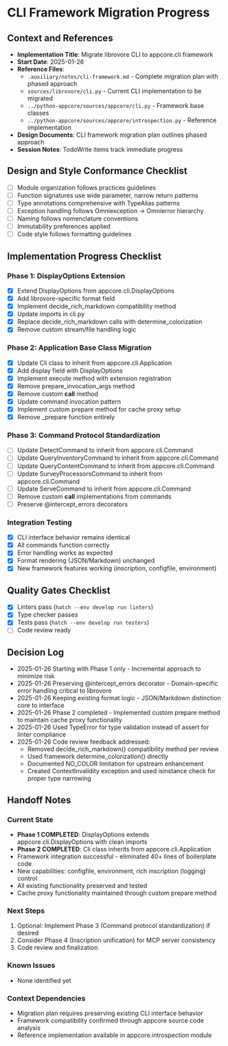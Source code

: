 # CLI Framework Migration Progress

## Context and References

- **Implementation Title**: Migrate librovore CLI to appcore.cli framework
- **Start Date**: 2025-01-26
- **Reference Files**:
  - `.auxiliary/notes/cli-framework.md` - Complete migration plan with phased approach
  - `sources/librovore/cli.py` - Current CLI implementation to be migrated
  - `../python-appcore/sources/appcore/cli.py` - Framework base classes
  - `../python-appcore/sources/appcore/introspection.py` - Reference implementation
- **Design Documents**: CLI framework migration plan outlines phased approach
- **Session Notes**: TodoWrite items track immediate progress

## Design and Style Conformance Checklist

- [ ] Module organization follows practices guidelines
- [ ] Function signatures use wide parameter, narrow return patterns
- [ ] Type annotations comprehensive with TypeAlias patterns
- [ ] Exception handling follows Omniexception → Omnierror hierarchy
- [ ] Naming follows nomenclature conventions
- [ ] Immutability preferences applied
- [ ] Code style follows formatting guidelines

## Implementation Progress Checklist

### Phase 1: DisplayOptions Extension
- [x] Extend DisplayOptions from appcore.cli.DisplayOptions
- [x] Add librovore-specific format field
- [x] Implement decide_rich_markdown compatibility method
- [x] Update imports in cli.py
- [x] Replace decide_rich_markdown calls with determine_colorization
- [x] Remove custom stream/file handling logic

### Phase 2: Application Base Class Migration
- [x] Update Cli class to inherit from appcore.cli.Application
- [x] Add display field with DisplayOptions
- [x] Implement execute method with extension registration
- [x] Remove prepare_invocation_args method
- [x] Remove custom __call__ method
- [x] Update command invocation pattern
- [x] Implement custom prepare method for cache proxy setup
- [x] Remove _prepare function entirely

### Phase 3: Command Protocol Standardization
- [ ] Update DetectCommand to inherit from appcore.cli.Command
- [ ] Update QueryInventoryCommand to inherit from appcore.cli.Command
- [ ] Update QueryContentCommand to inherit from appcore.cli.Command
- [ ] Update SurveyProcessorsCommand to inherit from appcore.cli.Command
- [ ] Update ServeCommand to inherit from appcore.cli.Command
- [ ] Remove custom __call__ implementations from commands
- [ ] Preserve @intercept_errors decorators

### Integration Testing
- [x] CLI interface behavior remains identical
- [x] All commands function correctly
- [x] Error handling works as expected
- [x] Format rendering (JSON/Markdown) unchanged
- [x] New framework features working (inscription, configfile, environment)

## Quality Gates Checklist

- [x] Linters pass (`hatch --env develop run linters`)
- [x] Type checker passes
- [x] Tests pass (`hatch --env develop run testers`)
- [ ] Code review ready

## Decision Log

- 2025-01-26 Starting with Phase 1 only - Incremental approach to minimize risk
- 2025-01-26 Preserving @intercept_errors decorator - Domain-specific error handling critical to librovore
- 2025-01-26 Keeping existing format logic - JSON/Markdown distinction core to interface
- 2025-01-26 Phase 2 completed - Implemented custom prepare method to maintain cache proxy functionality
- 2025-01-26 Used TypeError for type validation instead of assert for linter compliance
- 2025-01-26 Code review feedback addressed:
  - Removed decide_rich_markdown() compatibility method per review
  - Used framework determine_colorization() directly
  - Documented NO_COLOR limitation for upstream enhancement
  - Created ContextInvalidity exception and used isinstance check for proper type narrowing

## Handoff Notes

### Current State
- **Phase 1 COMPLETED**: DisplayOptions extends appcore.cli.DisplayOptions with clean imports
- **Phase 2 COMPLETED**: Cli class inherits from appcore.cli.Application
- Framework integration successful - eliminated 40+ lines of boilerplate code
- New capabilities: configfile, environment, rich inscription (logging) control
- All existing functionality preserved and tested
- Cache proxy functionality maintained through custom prepare method

### Next Steps
1. Optional: Implement Phase 3 (Command protocol standardization) if desired
2. Consider Phase 4 (Inscription unification) for MCP server consistency
3. Code review and finalization

### Known Issues
- None identified yet

### Context Dependencies
- Migration plan requires preserving existing CLI interface behavior
- Framework compatibility confirmed through appcore source code analysis
- Reference implementation available in appcore.introspection module